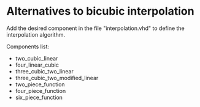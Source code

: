 
# Alternatives to bicubic interpolation 

Add the desired component in the file "interpolation.vhd" to define the interpolation algorithm. 

Components list:
        
- two_cubic_linear
- four_linear_cubic
- three_cubic_two_linear
- three_cubic_two_modified_linear
- two_piece_function
- four_piece_function
- six_piece_function
        
        
        
